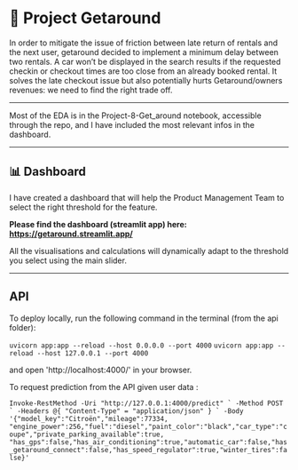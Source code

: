 # 🚗 Project Getaround 

In order to mitigate the issue of friction between late return of rentals and the next user, getaround decided to implement a minimum delay between two rentals. A car won’t be displayed in the search results if the requested checkin or checkout times are too close from an already booked rental. It solves the late checkout issue but also potentially hurts Getaround/owners revenues: we need to find the right trade off.

---
Most of the EDA is in the Project-8-Get_around notebook, accessible through the repo, and I have included the most relevant infos in the dashboard.

---
## 📊 Dashboard
I have created a dashboard that will help the Product Management Team to select the right threshold for the feature.

**Please find the dashboard (streamlit app) here: https://getaround.streamlit.app/**

All the visualisations and calculations will dynamically adapt to the threshold you select using the main slider.

---

## API

To deploy locally, run the following command in the terminal (from the api folder):

```uvicorn app:app --reload --host 0.0.0.0 --port 4000```
```uvicorn app:app --reload --host 127.0.0.1 --port 4000```


and open 'http://localhost:4000/' in your browser.

To request prediction from the API given user data : 

```Invoke-RestMethod -Uri "http://127.0.0.1:4000/predict" `
                  -Method POST `
                  -Headers @{ "Content-Type" = "application/json" } `
                  -Body '{"model_key":"Citroën","mileage":77334, "engine_power":256,"fuel":"diesel","paint_color":"black","car_type":"coupe","private_parking_available":true, "has_gps":false,"has_air_conditioning":true,"automatic_car":false,"has_getaround_connect":false,"has_speed_regulator":true,"winter_tires":false}'```
